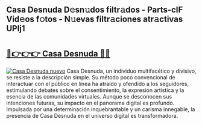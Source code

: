 ## Casa Desnuda D𝚎sn𝚞dos filtr𝚊dos - Parts-cIF Vid𝚎os f𝚘tos - N𝚞evas filtr𝚊ciones atr𝚊ctivas UPIj1

# <h2><a href="http://mb1acr.tromn.icu/?c=Casa+Desnuda">🔗👉👉👉 Casa Desnuda 🔗🔗</a></h2>

[![Casa Desnuda nuevo](https://i.imgur.com/pEAQMta.gif)](http://mb1acr.tromn.icu/?c=Casa+Desnuda)
Casa Desnuda, un individuo multifacético y divisivo, se resiste a la descripción simple. Su método poco convencional de interactuar con el público en línea ha atraído y ofendido a los seguidores, estimulando debates sobre el consentimiento, la expresión artística y la esencia de las comunidades virtuales. Aunque se desconocen sus intenciones futuras, su impacto en el panorama digital es profundo. Impulsada por una determinación inquebrantable y un carisma innegable, la presencia de Casa Desnuda en el universo digital es transformadora.
